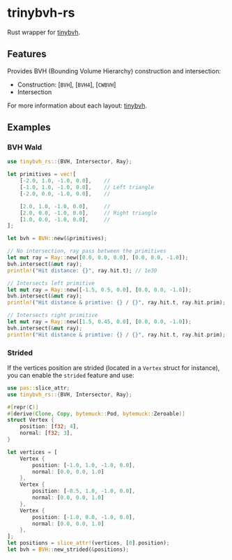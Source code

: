 # trinybvh-rs

Rust wrapper for [tinybvh](https://github.com/jbikker/tinybvh).

## Features

Provides BVH (Bounding Volume Hierarchy) construction and intersection:
- Construction: [`BVH`], [`BVH4`], [`CWBVH`]
- Intersection

For more information about each layout: [tinybvh](https://github.com/jbikker/tinybvh).

## Examples

### BVH Wald

```rust
use tinybvh_rs::{BVH, Intersector, Ray};

let primitives = vec![
    [-2.0, 1.0, -1.0, 0.0],    //
    [-1.0, 1.0, -1.0, 0.0],    // Left triangle
    [-2.0, 0.0, -1.0, 0.0],    //

    [2.0, 1.0, -1.0, 0.0],     //
    [2.0, 0.0, -1.0, 0.0],     // Right triangle
    [1.0, 0.0, -1.0, 0.0],     //
];

let bvh = BVH::new(&primitives);

// No intersection, ray pass between the primitives
let mut ray = Ray::new([0.0, 0.0, 0.0], [0.0, 0.0, -1.0]);
bvh.intersect(&mut ray);
println!("Hit distance: {}", ray.hit.t); // 1e30

// Intersects left primitive
let mut ray = Ray::new([-1.5, 0.5, 0.0], [0.0, 0.0, -1.0]);
bvh.intersect(&mut ray);
println!("Hit distance & primtive: {} / {}", ray.hit.t, ray.hit.prim); // 1.0 / 0

// Intersects right primitive
let mut ray = Ray::new([1.5, 0.45, 0.0], [0.0, 0.0, -1.0]);
bvh.intersect(&mut ray);
println!("Hit distance & primtive: {} / {}", ray.hit.t, ray.hit.prim); // 1.0 / 1
```

### Strided

If the vertices position are strided (located in a `Vertex` struct for instance),
you can enable the `strided` feature and use:

```rust
use pas::slice_attr;
use tinybvh_rs::{BVH, Intersector, Ray};

#[repr(C)]
#[derive(Clone, Copy, bytemuck::Pod, bytemuck::Zeroable)]
struct Vertex {
    position: [f32; 4],
    normal: [f32; 3],
}

let vertices = [
    Vertex {
        position: [-1.0, 1.0, -1.0, 0.0],
        normal: [0.0, 0.0, 1.0]
    },
    Vertex {
        position: [-0.5, 1.0, -1.0, 0.0],
        normal: [0.0, 0.0, 1.0]
    },
    Vertex {
        position: [-1.0, 0.0, -1.0, 0.0],
        normal: [0.0, 0.0, 1.0]
    },
];
let positions = slice_attr!(vertices, [0].position);
let bvh = BVH::new_strided(&positions);
```

